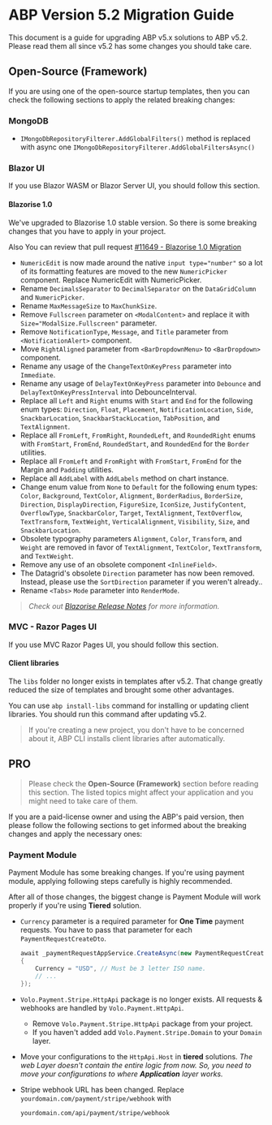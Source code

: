 # ABP Version 5.2 Migration Guide

This document is a guide for upgrading ABP v5.x solutions to ABP v5.2. Please read them all since v5.2 has some changes you should take care.

## Open-Source (Framework)

If you are using one of the open-source startup templates, then you can check the following sections to apply the related breaking changes:

### MongoDB

- `IMongoDbRepositoryFilterer.AddGlobalFilters()` method is replaced with async one `IMongoDbRepositoryFilterer.AddGlobalFiltersAsync()` 

### Blazor UI
If you use Blazor WASM or Blazor Server UI, you should follow this section.

#### Blazorise 1.0
We've upgraded to Blazorise 1.0 stable version. So there is some breaking changes that you have to apply in your project.

Also You can review that pull request [#11649 - Blazorise 1.0 Migration](https://github.com/abpframework/abp/pull/11649)

- `NumericEdit` is now made around the native `input type="number"` so a lot of its formatting features are moved to the new `NumericPicker` component. Replace NumericEdit with NumericPicker.
- Rename `DecimalsSeparator` to `DecimalSeparator` on the `DataGridColumn` and `NumericPicker`.
- Rename `MaxMessageSize` to `MaxChunkSize`.
- Remove `Fullscreen` parameter on `<ModalContent>` and replace it with `Size="ModalSize.Fullscreen"` parameter.
- Remove `NotificationType`, `Message`, and `Title` parameter from `<NotificationAlert>` component.
- Move `RightAligned` parameter from `<BarDropdownMenu>` to `<BarDropdown>` component.
- Rename any usage of the `ChangeTextOnKeyPress` parameter into `Immediate`.
- Rename any usage of `DelayTextOnKeyPress` parameter into `Debounce` and `DelayTextOnKeyPressInterval` into DebounceInterval.
- Replace all `Left` and `Right` enums with `Start` and `End` for the following enum types: `Direction`, `Float`, `Placement`, `NotificationLocation`, `Side`, `SnackbarLocation`, `SnackbarStackLocation`, `TabPosition`, and `TextAlignment`.
- Replace all `FromLeft`, `FromRight`, `RoundedLeft`, and `RoundedRight` enums with `FromStart`, `FromEnd`, `RoundedStart`, and `RoundedEnd` for the `Border` utilities.
- Replace all `FromLeft` and `FromRight` with `FromStart`, `FromEnd` for the Margin and `Padding` utilities.
- Replace all `AddLabel` with `AddLabels` method on chart instance.
- Change enum value from `None` to `Default` for the following enum types: `Color`, `Background`, `TextColor`, `Alignment`, `BorderRadius`, `BorderSize`, `Direction`, `DisplayDirection`, `FigureSize`, `IconSize`, `JustifyContent`, `OverflowType`, `SnackbarColor`, `Target`, `TextAlignment`, `TextOverflow`, `TextTransform`, `TextWeight`, `VerticalAlignment`, `Visibility`, `Size`, and `SnackbarLocation`.
- Obsolete typography parameters `Alignment`, `Color`, `Transform`, and `Weight` are removed in favor of `TextAlignment`, `TextColor`, `TextTransform`, and `TextWeight`.
- Remove any use of an obsolete component `<InlineField>`.
- The Datagrid's obsolete `Direction` parameter has now been removed. Instead, please use the `SortDirection` parameter if you weren't already..
- Rename `<Tabs>` `Mode` parameter into `RenderMode`.

> _Check out [Blazorise Release Notes](https://preview.blazorise.com/news/release-notes/100) for more information._

### MVC - Razor Pages UI

If you use MVC Razor Pages UI, you should follow this section.

#### Client libraries
The `libs` folder no longer exists in templates after v5.2. That change greatly reduced the size of templates and brought some other advantages.

You can use `abp install-libs` command for installing or updating client libraries. You should run this command after updating v5.2.

> If you're creating a new project, you don't have to be concerned about it, ABP CLI installs client libraries after automatically.

## PRO

> Please check the **Open-Source (Framework)** section before reading this section. The listed topics might affect your application and you might need to take care of them.

If you are a paid-license owner and using the ABP's paid version, then please follow the following sections to get informed about the breaking changes and apply the necessary ones:

### Payment Module

Payment Module has some breaking changes. If you're using payment module, applying following steps carefully is highly recommended.

After all of those changes, the biggest change is Payment Module will work properly if you're using **Tiered** solution.

- `Currency` parameter is a required parameter for **One Time** payment requests. You have to pass that parameter for each `PaymentRequestCreateDto`.

    ```csharp
    await _paymentRequestAppService.CreateAsync(new PaymentRequestCreateDto
    {
        Currency = "USD", // Must be 3 letter ISO name.
        // ...
    });
    ```

- `Volo.Payment.Stripe.HttpApi` package is no longer exists. All requests & webhooks are handled by `Volo.Payment.HttpApi`.

    - Remove `Volo.Payment.Stripe.HttpApi` package from your project.
    - If you haven't added add `Volo.Payment.Stripe.Domain` to your `Domain` layer.
    
- Move your configurations to the `HttpApi.Host` in **tiered** solutions. 
  _The web Layer doesn't contain the entire logic from now. So, you need to move your configurations to where **Application** layer works._

- Stripe webhook URL has been changed. Replace `yourdomain.com/payment/stripe/webhook` with 
    ```
    yourdomain.com/api/payment/stripe/webhook
    ```